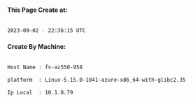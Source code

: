 
   
#### This Page Create at:

```bash

2023-09-02 - 22:36:15 UTC

```

#### Create By Machine:

```bash

Host Name : fv-az550-958

platform  : Linux-5.15.0-1041-azure-x86_64-with-glibc2.35

Ip Local  : 10.1.0.79

```

